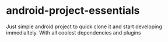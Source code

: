 # android-project-essentials

Just simple android project to quick clone it and start developing immedialtely. With all coolest dependencies and plugins
